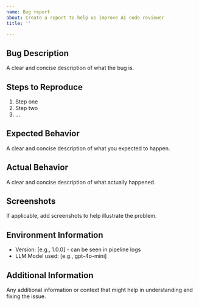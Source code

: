 ```yaml
---
name: Bug report
about: Create a report to help us improve AI code reviewer
title: ''

---
```


## Bug Description

A clear and concise description of what the bug is.

## Steps to Reproduce

1. Step one
2. Step two
3. ...

## Expected Behavior

A clear and concise description of what you expected to happen.

## Actual Behavior

A clear and concise description of what actually happened.

## Screenshots

If applicable, add screenshots to help illustrate the problem.

## Environment Information

- Version: [e.g., 1.0.0] - can be seen in pipeline logs
- LLM Model used: [e.g., gpt-4o-mini]

## Additional Information

Any additional information or context that might help in understanding and fixing the issue.
